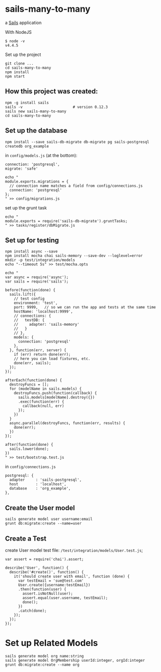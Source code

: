 # sails-many-to-many

a [Sails](http://sailsjs.org) application

With NodeJS

```
$ node -v
v4.4.5
```

Set up the project
```
git clone ...
cd sails-many-to-many
npm install
npm start
```


## How this project was created:
```
npm -g install sails
sails -v                       # version 0.12.3
sails new sails-many-to-many
cd sails-many-to-many
```

## Set up the database

```
npm install --save sails-db-migrate db-migrate pg sails-postgresql
createdb org_example
```

in `config/models.js` (at the bottom):
```
connection: 'postgresql',
migrate: 'safe'
```

```
echo "
module.exports.migrations = {
  // connection name matches a field from config/connections.js
  connection: 'postgresql'
};
" >> config/migrations.js
```

set up the grunt task

```
echo "
module.exports = require('sails-db-migrate').gruntTasks;
" >> tasks/register/dbMigrate.js
```

## Set up for testing
```
npm install async --save
npm install mocha chai sails-memory --save-dev --loglevel=error
mkdir -p test/integration/models
echo "--timeout 5s" >> test/mocha.opts

echo "
var async = require('async');
var sails = require('sails');

before(function(done) {
  sails.lift({
    // test config
    environment: 'test',
    port: 9999,   // so we can run the app and tests at the same time
    hostName: 'localhost:9999',
    // connections: {
    //   testDB: {
    //     adapter: 'sails-memory'
    //   }
    // },
    models: {
      connection: 'postgresql'
    },
  }, function(err, server) {
    if (err) return done(err);
    // here you can load fixtures, etc.
    done(err, sails);
  });
});

afterEach(function(done) {
  destroyFuncs = [];
  for (modelName in sails.models) {
    destroyFuncs.push(function(callback) {
      sails.models[modelName].destroy({})
      .exec(function(err) {
        callback(null, err)
      });
    })
  }
  async.parallel(destroyFuncs, function(err, results) {
    done(err);
  })
});

after(function(done) {
  sails.lower(done);
})
" >> test/bootstrap.test.js
```

in `config/connections.js`

```
postgresql: {
  adapter     : 'sails-postgresql',
  host        : 'localhost',
  database    : 'org_example',
},
```

## Create the User model

```
sails generate model user username:email
grunt db:migrate:create --name=user
```

## Create a Test
create User model test file: `/test/integration/models/User.test.js`;

```
var assert = require('chai').assert;

describe('User', function() {
  describe('#create()', function() {
    it('should create user with email', function (done) {
      var testEmail = 'sue@test.com'
      User.create({username:testEmail})
      .then(function(user) {
        assert.isNotNull(user);
        assert.equal(user.username, testEmail);
        done();
      })
      .catch(done);
    });
  });
});
```


# Set up Related Models
```
sails generate model org name:string
sails generate model OrgMembership userId:integer, orgId:integer
grunt db:migrate:create --name org
```
